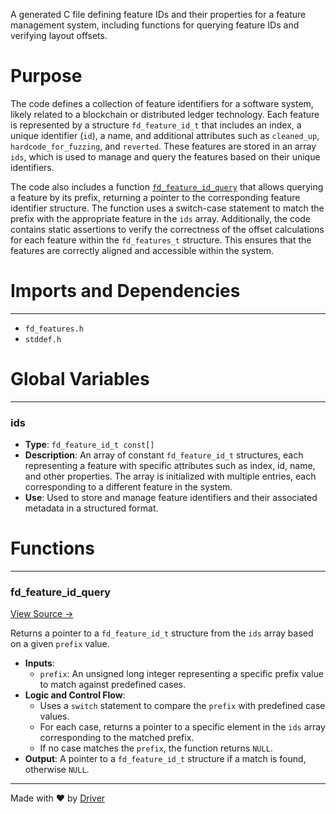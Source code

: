 <!--------------------------------------------------------------------------------->
<!-- IMPORTANT: This file is auto-generated by Driver (https://driver.ai). -------->
<!-- Manual edits may be overwritten on future commits. --------------------------->
<!--------------------------------------------------------------------------------->

A generated C file defining feature IDs and their properties for a feature management system, including functions for querying feature IDs and verifying layout offsets.

# Purpose
The code defines a collection of feature identifiers for a software system, likely related to a blockchain or distributed ledger technology. Each feature is represented by a structure `fd_feature_id_t` that includes an index, a unique identifier (`id`), a name, and additional attributes such as `cleaned_up`, `hardcode_for_fuzzing`, and `reverted`. These features are stored in an array `ids`, which is used to manage and query the features based on their unique identifiers.

The code also includes a function [`fd_feature_id_query`](<#fd_feature_id_query>) that allows querying a feature by its prefix, returning a pointer to the corresponding feature identifier structure. The function uses a switch-case statement to match the prefix with the appropriate feature in the `ids` array. Additionally, the code contains static assertions to verify the correctness of the offset calculations for each feature within the `fd_features_t` structure. This ensures that the features are correctly aligned and accessible within the system.
# Imports and Dependencies

---
- `fd_features.h`
- `stddef.h`


# Global Variables

---
### ids
- **Type**: ``fd_feature_id_t const[]``
- **Description**: An array of constant `fd_feature_id_t` structures, each representing a feature with specific attributes such as index, id, name, and other properties. The array is initialized with multiple entries, each corresponding to a different feature in the system.
- **Use**: Used to store and manage feature identifiers and their associated metadata in a structured format.


# Functions

---
### fd\_feature\_id\_query<!-- {{#callable:fd_feature_id_query}} -->
[View Source →](<../../../../../src/flamenco/features/fd_features_generated.c#L1685>)

Returns a pointer to a `fd_feature_id_t` structure from the `ids` array based on a given `prefix` value.
- **Inputs**:
    - `prefix`: An unsigned long integer representing a specific prefix value to match against predefined cases.
- **Logic and Control Flow**:
    - Uses a `switch` statement to compare the `prefix` with predefined case values.
    - For each case, returns a pointer to a specific element in the `ids` array corresponding to the matched prefix.
    - If no case matches the `prefix`, the function returns `NULL`.
- **Output**: A pointer to a `fd_feature_id_t` structure if a match is found, otherwise `NULL`.



---
Made with ❤️ by [Driver](https://www.driver.ai/)